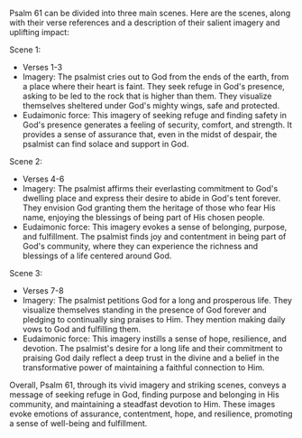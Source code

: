 Psalm 61 can be divided into three main scenes. Here are the scenes, along with their verse references and a description of their salient imagery and uplifting impact:

Scene 1:
- Verses 1-3
- Imagery: The psalmist cries out to God from the ends of the earth, from a place where their heart is faint. They seek refuge in God's presence, asking to be led to the rock that is higher than them. They visualize themselves sheltered under God's mighty wings, safe and protected.
- Eudaimonic force: This imagery of seeking refuge and finding safety in God's presence generates a feeling of security, comfort, and strength. It provides a sense of assurance that, even in the midst of despair, the psalmist can find solace and support in God.

Scene 2:
- Verses 4-6
- Imagery: The psalmist affirms their everlasting commitment to God's dwelling place and express their desire to abide in God's tent forever. They envision God granting them the heritage of those who fear His name, enjoying the blessings of being part of His chosen people.
- Eudaimonic force: This imagery evokes a sense of belonging, purpose, and fulfillment. The psalmist finds joy and contentment in being part of God's community, where they can experience the richness and blessings of a life centered around God.

Scene 3:
- Verses 7-8
- Imagery: The psalmist petitions God for a long and prosperous life. They visualize themselves standing in the presence of God forever and pledging to continually sing praises to Him. They mention making daily vows to God and fulfilling them.
- Eudaimonic force: This imagery instills a sense of hope, resilience, and devotion. The psalmist's desire for a long life and their commitment to praising God daily reflect a deep trust in the divine and a belief in the transformative power of maintaining a faithful connection to Him.

Overall, Psalm 61, through its vivid imagery and striking scenes, conveys a message of seeking refuge in God, finding purpose and belonging in His community, and maintaining a steadfast devotion to Him. These images evoke emotions of assurance, contentment, hope, and resilience, promoting a sense of well-being and fulfillment.
